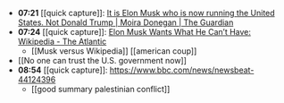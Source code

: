 - **07:21** [[quick capture]]:  [It is Elon Musk who is now running the United States. Not Donald Trump | Moira Donegan | The Guardian](https://www.theguardian.com/commentisfree/2025/feb/06/elon-musk-us-government-power)
- **07:24** [[quick capture]]:  [Elon Musk Wants What He Can’t Have: Wikipedia - The Atlantic](https://www.theatlantic.com/technology/archive/2025/02/elon-musk-wikipedia/681577/)
	- [[Musk versus Wikipedia]] [[american coup]]
- [[No one can trust the U.S. government now]]
- **08:54** [[quick capture]]:  https://www.bbc.com/news/newsbeat-44124396
	- [[good summary palestinian conflict]]

